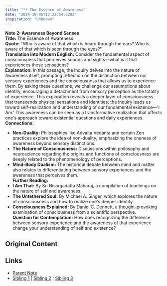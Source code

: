 ```yaml
---
title: "** The Essence of Awareness"
date: "2024-10-06T13:22:54.620Z"
inspiration: "Unknown"
---
```


  

**Note 2: Awareness Beyond Senses**  
**Title:** The Essence of Awareness  
**Quote:** "Who is aware of that which is heard through the ears? Who is aware of that which is seen through the eyes?"  
**Translation into Modern English:** Consider the fundamental aspect of consciousness that perceives sounds and sights—what is it that experiences these sensations?  
**Explanation:** In this passage, the inquiry delves into the nature of Awareness itself, prompting reflection on the distinction between our sensory experiences and the consciousness that allows us to experience them. By asking these questions, we challenge our assumptions about identity, encouraging a detachment from sensory perception as the totality of experience. This exploration reveals a deeper layer of consciousness that transcends physical sensations and identities; the inquiry leads us toward self-realization and understanding of our fundamental existence—'I Am.' This awareness can be seen as a transformative realization that affects one's approach toward existential questions and daily experiences.  
**Connections:**  
- **Non-Duality:** Philosophies like Advaita Vedanta and certain Zen practices explore the idea of non-duality, emphasizing the oneness of awareness beyond sensory distinctions.  
- **The Nature of Consciousness:** Discussions within philosophy and neuroscience regarding the origins and functions of consciousness are deeply related to the phenomenology of perceptions.  
- **Mind-Body Dualism:** The historical debate between mind and matter also relates to differentiating between sensory experiences and the awareness that perceives them.  
**Further Reading:**  
- **I Am That:** By Sri Nisargadatta Maharaj, a compilation of teachings on the nature of self and awareness.  
- **The Untethered Soul:** By Michael A. Singer, which explores the nature of consciousness and how to realize one's deeper identity.  
- **Consciousness Explained:** By Daniel C. Dennett, a thought-provoking examination of consciousness from a scientific perspective.  
**Question for Contemplation:** How does recognizing the difference between sensory experience and the awareness of that experience change your understanding of self and existence?  


## Original Content



## Links

- [Parent Note](/parent-note.md)
- [Sibling 1](/zettel1.md) | [Sibling 2](/zettel2.md) | [Sibling 3](/zettel3.md)
